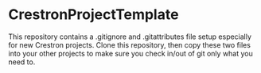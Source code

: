 # CrestronProjectTemplate

This repository contains a .gitignore and .gitattributes file setup especially for new Crestron projects.  Clone this repository, then copy these two files into your other projects to make sure you check in/out of git only what you need to.
